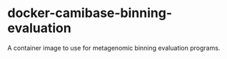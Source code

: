 # docker-camibase-binning-evaluation
A container image to use for metagenomic binning evaluation programs.
